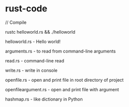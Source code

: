 # rust-code

// Compile

rustc helloworld.rs && ./helloworld

helloworld.rs - Hello world!

arguments.rs - to read from command-line arguments

read.rs - command-line read

write.rs - write in console

openfile.rs - open and print file in root directory of project

openfileargument.rs - open and print file with argument

hashmap.rs - like dictionary in Python

